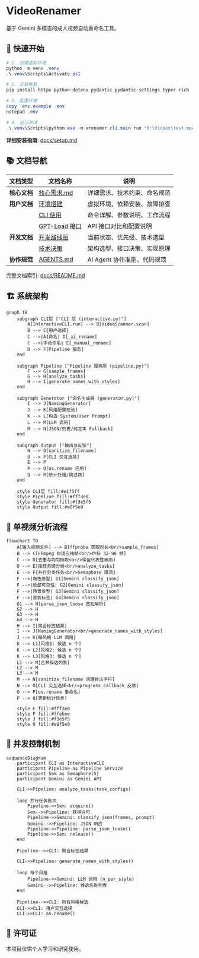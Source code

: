 # VideoRenamer

基于 Gemini 多模态的成人视频自动重命名工具。

## 🚀 快速开始

```powershell
# 1. 创建虚拟环境
python -m venv .venv
.\.venv\Scripts\Activate.ps1

# 2. 安装依赖
pip install httpx python-dotenv pydantic pydantic-settings typer rich

# 3. 配置环境
copy .env.example .env
notepad .env

# 4. 运行测试
.\.venv\Scripts\python.exe -m vrenamer.cli.main run "X:\Videos\test.mp4"
```

**详细安装指南**: [docs/setup.md](docs/setup.md)

## 📚 文档导航

| 文档类型 | 文档名称 | 说明 |
|---------|---------|------|
| **核心文档** | [核心需求.md](核心需求.md) | 详细需求、技术约束、命名规范 |
| **用户文档** | [环境搭建](docs/setup.md) | 虚拟环境、依赖安装、故障排查 |
| | [CLI 使用](docs/cli.md) | 命令详解、参数说明、工作流程 |
| | [GPT-Load 接口](docs/gptload-api.md) | API 接口对比和配置说明 |
| **开发文档** | [开发路线图](docs/NEXT_STEPS.md) | 当前状态、优先级、技术选型 |
| | [技术决策](docs/decisions.md) | 架构选型、接口决策、实现原理 |
| **协作规范** | [AGENTS.md](AGENTS.md) | AI Agent 协作准则、代码规范 |

完整文档索引: [docs/README.md](docs/README.md)

## 🏗️ 系统架构

```mermaid
graph TB
    subgraph CLI层 ["CLI 层 (interactive.py)"]
        A[InteractiveCLI.run] --> B[VideoScanner.scan]
        B --> C{用户选择}
        C -->|AI命名| D[_ai_rename]
        C -->|手动命名| E[_manual_rename]
        D --> F[Pipeline 服务]
    end

    subgraph Pipeline ["Pipeline 服务层 (pipeline.py)"]
        F --> G[sample_frames]
        G --> H[analyze_tasks]
        H --> I[generate_names_with_styles]
    end

    subgraph Generator ["命名生成器 (generator.py)"]
        I --> J[NamingGenerator]
        J --> K[风格配置校验]
        K --> L[构造 System/User Prompt]
        L --> M[LLM 调用]
        M --> N[JSON/列表/纯文本 Fallback]
    end

    subgraph Output ["输出与反馈"]
        N --> O[sanitize_filename]
        O --> P[CLI 交互选择]
        E --> P
        P --> Q[os.rename 应用]
        Q --> R[统计处理/跳过数]
    end

    style CLI层 fill:#e1f5ff
    style Pipeline fill:#fff3e0
    style Generator fill:#f3e5f5
    style Output fill:#e8f5e9
```

## 🧠 单视频分析流程

```mermaid
flowchart TD
    A[输入视频文件] --> B[ffprobe 获取时长<br/>sample_frames]
    B --> C[FFmpeg 自适应抽帧<br/>目标 32-96 帧]
    C --> D[去重与均匀抽取<br/>保留代表性画面]
    D --> E[按任务键分帧<br/>analyze_tasks]
    E --> F{并行分类任务<br/>Semaphore 限流}
    F -->|角色原型| G1[Gemini classify_json]
    F -->|脸部可见性| G2[Gemini classify_json]
    F -->|场景类型| G3[Gemini classify_json]
    F -->|姿势标签| G4[Gemini classify_json]
    G1 --> H[parse_json_loose 宽松解析]
    G2 --> H
    G3 --> H
    G4 --> H
    H --> I[聚合标签结果]
    I --> J[NamingGenerator<br/>generate_names_with_styles]
    J --> K{每风格 LLM 调用}
    K --> L1[风格1: 候选 n 个]
    K --> L2[风格2: 候选 n 个]
    K --> L3[风格3: 候选 n 个]
    L1 --> M[合并候选列表]
    L2 --> M
    L3 --> M
    M --> N[sanitize_filename 清理非法字符]
    N --> O[CLI 交互选择<br/>progress_callback 反馈]
    O --> P[os.rename 重命名]
    P --> Q[更新统计信息]

    style E fill:#fff3e0
    style F fill:#ffebee
    style J fill:#f3e5f5
    style O fill:#e8f5e9
```

## 🔄 并发控制机制

```mermaid
sequenceDiagram
    participant CLI as InteractiveCLI
    participant Pipeline as Pipeline Service
    participant Sem as Semaphore(5)
    participant Gemini as Gemini API

    CLI->>Pipeline: analyze_tasks(task_configs)

    loop 并行任务批次
        Pipeline->>Sem: acquire()
        Sem-->>Pipeline: 获得许可
        Pipeline->>Gemini: classify_json(frames, prompt)
        Gemini-->>Pipeline: JSON 响应
        Pipeline->>Pipeline: parse_json_loose()
        Pipeline->>Sem: release()
    end

    Pipeline-->>CLI: 聚合标签结果

    CLI->>Pipeline: generate_names_with_styles()

    loop 每个风格
        Pipeline->>Gemini: LLM 调用 (n_per_style)
        Gemini-->>Pipeline: 候选名称列表
    end

    Pipeline-->>CLI: 所有风格候选
    CLI->>CLI: 用户交互选择
    CLI->>CLI: os.rename()
```

## 📄 许可证

本项目仅供个人学习和研究使用。
